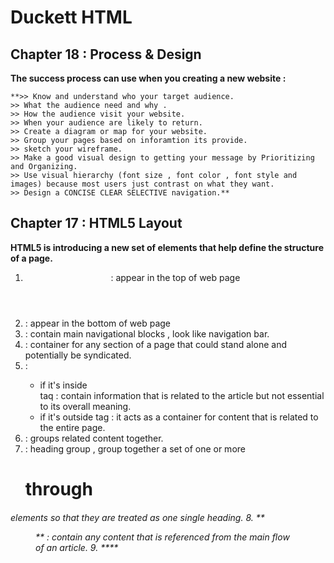 # Duckett HTML

## Chapter 18 : Process & Design 

**The success process can use when you creating a new website :**

```
**>> Know and understand who your target audience.
>> What the audience need and why .
>> How the audience visit your website.
>> When your audience are likely to return.
>> Create a diagram or map for your website.
>> Group your pages based on inforamtion its provide.
>> sketch your wireframe.
>> Make a good visual design to getting your message by Prioritizing and Organizing.
>> Use visual hierarchy (font size , font color , font style and images) because most users just contrast on what they want.
>> Design a CONCISE CLEAR SELECTIVE navigation.**
```

## Chapter 17 : HTML5 Layout

**HTML5 is introducing a new set of
elements that help define the structure of
a page.**

1. **<header>** : appear in the top of web page
2. **<footer>** : appear in the bottom of web page
3. **<nav>** : contain main navigational blocks , look like navigation bar.
4. **<article>** : container for any section of a
page that could stand alone and
potentially be syndicated.
5. **<aside>** : 
   - if it's inside <article> taq : contain
information that is related to the
article but not essential to its
overall meaning.
   - if it's outside <articlt> tag : it acts as a container
for content that is related to
the entire page.
6. **<section>** : groups
related content together.
7. **<hgroup>** : heading group , group together a
set of one or more <h1> through
<h6> elements so that they are
treated as one single heading.
8. **<figure><figcaption>** : contain any content that is
referenced from the main flow of
an article.
9. ****

